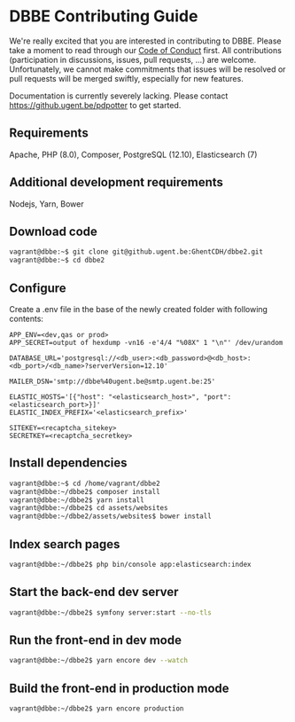 # DBBE Contributing Guide

We're really excited that you are interested in contributing to DBBE. Please take a moment to read through our [Code of Conduct](CODE_OF_CONDUCT.md) first. All contributions (participation in discussions, issues, pull requests, ...) are welcome. Unfortunately, we cannot make commitments that issues will be resolved or pull requests will be merged swiftly, especially for new features.

Documentation is currently severely lacking. Please contact <https://github.ugent.be/pdpotter> to get started.

## Requirements

Apache, PHP (8.0), Composer, PostgreSQL (12.10), Elasticsearch (7)

## Additional development requirements

Nodejs, Yarn, Bower

## Download code

```sh
vagrant@dbbe:~$ git clone git@github.ugent.be:GhentCDH/dbbe2.git
vagrant@dbbe:~$ cd dbbe2
```

## Configure

Create a .env file in the base of the newly created folder with following contents:

```text
APP_ENV=<dev,qas or prod>
APP_SECRET=output of hexdump -vn16 -e'4/4 "%08X" 1 "\n"' /dev/urandom

DATABASE_URL='postgresql://<db_user>:<db_password>@<db_host>:<db_port>/<db_name>?serverVersion=12.10'

MAILER_DSN='smtp://dbbe%40ugent.be@smtp.ugent.be:25'

ELASTIC_HOSTS='[{"host": "<elasticsearch_host>", "port": <elasticsearch_port>}]'
ELASTIC_INDEX_PREFIX='<elasticsearch_prefix>'

SITEKEY=<recaptcha_sitekey>
SECRETKEY=<recaptcha_secretkey>
```

## Install dependencies

```sh
vagrant@dbbe:~$ cd /home/vagrant/dbbe2
vagrant@dbbe:~/dbbe2$ composer install
vagrant@dbbe:~/dbbe2$ yarn install
vagrant@dbbe:~/dbbe2$ cd assets/websites
vagrant@dbbe:~/dbbe2/assets/websites$ bower install
```

## Index search pages

```sh
vagrant@dbbe:~/dbbe2$ php bin/console app:elasticsearch:index
```

## Start the back-end dev server

```sh
vagrant@dbbe:~/dbbe2$ symfony server:start --no-tls
```

## Run the front-end in dev mode

```sh
vagrant@dbbe:~/dbbe2$ yarn encore dev --watch
```

## Build the front-end in production mode

```sh
vagrant@dbbe:~/dbbe2$ yarn encore production
```
